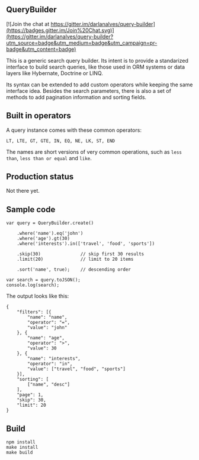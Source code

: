 ## QueryBuilder

[![Join the chat at https://gitter.im/darlanalves/query-builder](https://badges.gitter.im/Join%20Chat.svg)](https://gitter.im/darlanalves/query-builder?utm_source=badge&utm_medium=badge&utm_campaign=pr-badge&utm_content=badge)

This is a generic search query builder. Its intent is to provide a standarized interface to build search queries, like those used in ORM systems or data layers like Hybernate, Doctrine or LINQ.

Its syntax can be extended to add custom operators while keeping the same interface idea. Besides the search parameters, there is also a set of methods to add pagination information and sorting fields.

## Built in operators

A query instance comes with these common operators:

`LT, LTE, GT, GTE, IN, EQ, NE, LK, ST, END`

The names are short versions of very common operations, such as `less than`, `less than or equal` and `like`.

## Production status

Not there yet.

## Sample code

```
var query = QueryBuilder.create()

	.where('name').eq('john')
	.where('age').gt(30)
	.where('interests').in(['travel', 'food', 'sports'])

	.skip(30)				// skip first 30 results
	.limit(20)				// limit to 20 items

	.sort('name', true);	// descending order

var search = query.toJSON();
console.log(search);
```

The output looks like this:

```
{
    "filters": [{
        "name": "name",
        "operator": "=",
        "value": "john"
    }, {
        "name": "age",
        "operator": ">",
        "value": 30
    }, {
        "name": "interests",
        "operator": "in",
        "value": ["travel", "food", "sports"]
    }],
    "sorting": [
        ["name", "desc"]
    ],
    "page": 1,
    "skip": 30,
    "limit": 20
}
```

## Build

```
npm install
make install
make build
```

